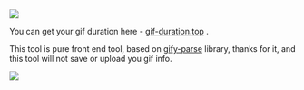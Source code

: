 <img src="https://mary-blog-assets.oss-cn-shanghai.aliyuncs.com/Group%201.png"/>

You can get your gif duration here - [gif-duration.top](gif-duration.top) .

This tool is pure front end tool, based on [gify-parse](https://www.npmjs.com/package/gify-parse) library, thanks for it, and this tool will not save or upload you gif info.

<img src="https://mary-blog-assets.oss-cn-shanghai.aliyuncs.com/gif-duration-screen-recording.gif"/>
